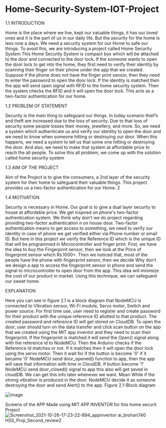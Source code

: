 # Home-Security-System-IOT-Project
1.1 INTRODUCTION 

Home is the place where we live, kept our valuable things, it has our loved ones and it is the part of us in our daily life. But the security for the home is less now a days. We need a security system for our Home to safe our things. To avoid this, we are introducing a project called Home Security System This Home Security System is compact box which will be attached to the door and connected to the door lock. If the someone wants to open the door lock to get into the home, they first need to verify their identity by scanning their finger on their phone under the app that we created. Suppose if the phone does not have the finger print sensor, then they need to enter the password to open the door lock. If the identity is matched then the app will send open signal with RFID to the home security system. Then the system checks the RFID and it will open the door lock. This acts as a two-factor authentication for our home. 

1.2 PROBLEM OF STATEMENT 

Security is the main thing to safeguard our things. In today scenario thief’s and theft are increased due to the loss of security. Due to that loss of security some people losses their money, jewellery, and more. So, we need a system which authenticate us and verify our identity to open the door and we need to know when someone hitting or destroying our door. When this happens, we need a system to tell us that some one hitting or destroying the door. And also, we need to make that system at affordable price to reach the all people. To solve this all problem, we come up with the solution called home security system 

1.3 AIM OF THE PROJECT 

Aim of the Project is to give the consumers, a 2nd layer of the security system for their home to safeguard their valuable things. This project provides us a two-factor authentication for our Home. 2 

1.4 MOTIVATION 

Security is necessary in Home. Our goal is to give a dual layer security to house at affordable price. We get inspired on phone's two-factor authentication system. We think why don’t we do project regarding providing two-factor authentication n on house door. Two-factor authentication means to get access to something, we need to verify our identity in case of phone we get verified either via Phone number or email ID. But here in this project we verify the Reference ID which is the unique ID that will be programmed in Microcontroller and finger print. First, we have the idea to buy the Fingerprint sensor, then we look at the Price of fingerprint sensor which Rs.1000+. Then we noticed that, most of the people have the phone with fingerprint sensor, then we decide Why don’t we design a app to access the fingerprint sensor in phone and send the signal to microcontroller to open door from the app. This idea will minimize the cost of our product in market. Using this technique, we can safeguard our sweet home.


EXPLANATION

Here you can see in figure 2.1 is a block diagram that NodeMCU is connected to
Vibration sensor, Wi-Fi module, Servo motor, Switch and power source. For first time use,
user need to register and create password for their product with the unique reference ID allotted
to that product. The created password and reference ID will get stored on CloudDB. To open
the door, user should turn on the data transfer and click scan button on the app that we created
using the MIT app inventor and they need to scan their fingerprint. If the fingerprint is matched
it will send the Open() signal along with the reference id to NodeMCU. Then the Arduino
checks if the Reference Id matches or not. If it matches then it will open the door lock using
the servo motor. Then it wait for if the button is become '0' if it became '0' NodeMCU send
door_opened() function to app, then the app will save that information with time in CloudDB.
If button become '1' NodeMCU send door_closed() signal to app this also will get saved in
cloudDB. We can get this info later whenever we want. Mean While if the strong vibration is
produced in the door. NodeMCU decide it as someone destroying the door and send Alert() to
the app.
Figure 2.1-Block diagram

![image](https://user-images.githubusercontent.com/57592824/151653224-73712a00-d990-4bce-a3e9-0e54e75fc11a.png)

Screens of the APP Made using MIT APP INVENTOR for this home securit Project
![Screenshot_2021-10-26-17-23-22-894_appinventor ai_brohari740 HSS_Proji_Second_review2](https://user-images.githubusercontent.com/57592824/151653400-2e163d0c-376d-46e2-a9e2-b397431bedec.jpg)



